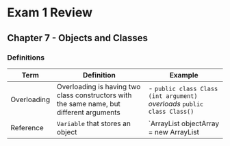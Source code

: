 # Exam 1 Review

## Chapter 7 - Objects and Classes

### Definitions

|Term               | Definition                            | Example                       |
|-------------------|---------------------------------------|-------------------------------|
|Overloading        | Overloading is having two class constructors with the same name, but different arguments | - `public class Class (int argument)` *overloads* `public class Class()`|
|Reference          | `Variable` that stores an object      | `ArrayList<Class> objectArray = new ArrayList<Class> |
